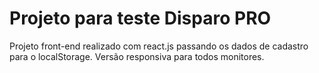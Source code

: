 # Projeto para teste Disparo PRO

Projeto front-end realizado com react.js passando os dados de cadastro para o localStorage.
Versão responsiva para todos monitores.


